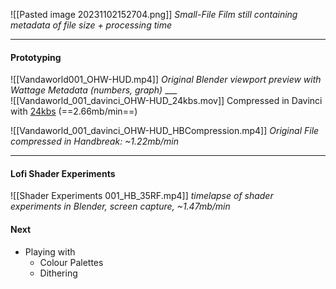 ![[Pasted image 20231102152704.png]]
*Small-File Film still containing metadata of file size + processing time*

___
#### Prototyping

![[Vandaworld001_OHW-HUD.mp4]]
*Original Blender viewport preview with Wattage Metadata (numbers, graph)*
___<br>
![[Vandaworld_001_davinci_OHW-HUD_24kbs.mov]]
Compressed in Davinci with <u>24kbs</u> (==2.66mb/min==) <br>

![[Vandaworld_001_davinci_OHW-HUD_HBCompression.mp4]]
*Original File compressed in Handbreak: ~1.22mb/min* <br>
___
#### Lofi Shader Experiments

![[Shader Experiments 001_HB_35RF.mp4]]
*timelapse of shader experiments in Blender, screen capture, ~1.47mb/min*

#### Next
- Playing with 
	- Colour Palettes
	- Dithering